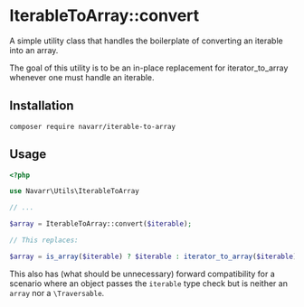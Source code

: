 # IterableToArray::convert

A simple utility class that handles the boilerplate of converting an iterable into an array.

The goal of this utility is to be an in-place replacement for iterator_to_array whenever one must handle an iterable.

## Installation

    composer require navarr/iterable-to-array

## Usage

```php
<?php

use Navarr\Utils\IterableToArray

// ...

$array = IterableToArray::convert($iterable);

// This replaces:

$array = is_array($iterable) ? $iterable : iterator_to_array($iterable);
```

This also has (what should be unnecessary) forward compatibility for a scenario where an object passes the `iterable` type check but is neither an `array` nor a `\Traversable`.
